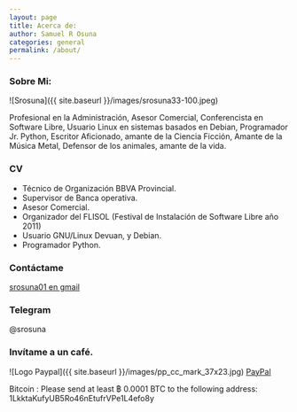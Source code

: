 ```yaml
---
layout: page
title: Acerca de:
author: Samuel R Osuna
categories: general
permalink: /about/
---
```

### Sobre Mi:

![Srosuna]({{ site.baseurl }}/images/srosuna33-100.jpeg)

Profesional en la Administración, Asesor Comercial, Conferencista en Software Libre, Usuario Linux en sistemas basados en Debian, Programador Jr. Python, Escritor Aficionado, amante de la Ciencia Ficción, Amante de la Música Metal, Defensor de los animales, amante de la vida. 

### CV
* Técnico de Organización BBVA Provincial.
* Supervisor de Banca operativa.
* Asesor Comercial.
* Organizador del FLISOL (Festival de Instalación de Software Libre año 2011)
* Usuario GNU/Linux Devuan, y Debian.
* Programador Python.


### Contáctame

[srosuna01 en gmail](mailto:srosuna01@gmail.com)

### Telegram

@srosuna

### Invítame a un café. 

![Logo Paypal]({{ site.baseurl }}/images/pp_cc_mark_37x23.jpg) [PayPal](https://paypal.me/srojas1974)


Bitcoin : 
Please send at least ฿ 0.0001 BTC to the following address:
1LkktaKufyUB5Ro46nEtufrVPe1L4efo8y


